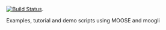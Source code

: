 [![Build Status](https://travis-ci.org/BhallaLab/moose-examples.svg)](https://travis-ci.org/BhallaLab/moose-examples).

Examples, tutorial and demo scripts using MOOSE and moogli
